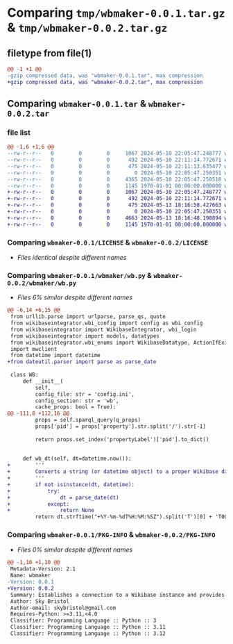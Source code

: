 # Comparing `tmp/wbmaker-0.0.1.tar.gz` & `tmp/wbmaker-0.0.2.tar.gz`

## filetype from file(1)

```diff
@@ -1 +1 @@
-gzip compressed data, was "wbmaker-0.0.1.tar", max compression
+gzip compressed data, was "wbmaker-0.0.2.tar", max compression
```

## Comparing `wbmaker-0.0.1.tar` & `wbmaker-0.0.2.tar`

### file list

```diff
@@ -1,6 +1,6 @@
--rw-r--r--   0        0        0     1067 2024-05-10 22:05:47.248777 wbmaker-0.0.1/LICENSE
--rw-r--r--   0        0        0      492 2024-05-10 22:11:14.772671 wbmaker-0.0.1/README.md
--rw-r--r--   0        0        0      475 2024-05-10 22:11:13.635477 wbmaker-0.0.1/pyproject.toml
--rw-r--r--   0        0        0        0 2024-05-10 22:05:47.250351 wbmaker-0.0.1/wbmaker/__init__.py
--rw-r--r--   0        0        0     4365 2024-05-10 22:05:47.250518 wbmaker-0.0.1/wbmaker/wb.py
--rw-r--r--   0        0        0     1145 1970-01-01 00:00:00.000000 wbmaker-0.0.1/PKG-INFO
+-rw-r--r--   0        0        0     1067 2024-05-10 22:05:47.248777 wbmaker-0.0.2/LICENSE
+-rw-r--r--   0        0        0      492 2024-05-10 22:11:14.772671 wbmaker-0.0.2/README.md
+-rw-r--r--   0        0        0      475 2024-05-13 18:16:58.427663 wbmaker-0.0.2/pyproject.toml
+-rw-r--r--   0        0        0        0 2024-05-10 22:05:47.250351 wbmaker-0.0.2/wbmaker/__init__.py
+-rw-r--r--   0        0        0     4663 2024-05-13 18:16:48.198894 wbmaker-0.0.2/wbmaker/wb.py
+-rw-r--r--   0        0        0     1145 1970-01-01 00:00:00.000000 wbmaker-0.0.2/PKG-INFO
```

### Comparing `wbmaker-0.0.1/LICENSE` & `wbmaker-0.0.2/LICENSE`

 * *Files identical despite different names*

### Comparing `wbmaker-0.0.1/wbmaker/wb.py` & `wbmaker-0.0.2/wbmaker/wb.py`

 * *Files 6% similar despite different names*

```diff
@@ -6,14 +6,15 @@
 from urllib.parse import urlparse, parse_qs, quote
 from wikibaseintegrator.wbi_config import config as wbi_config
 from wikibaseintegrator import WikibaseIntegrator, wbi_login
 from wikibaseintegrator import models, datatypes
 from wikibaseintegrator.wbi_enums import WikibaseDatatype, ActionIfExists, WikibaseDatePrecision, WikibaseSnakType
 import mwclient
 from datetime import datetime
+from dateutil.parser import parse as parse_date
 
 class WB:
     def __init__(
         self, 
         config_file: str = 'config.ini',
         config_section: str = 'wb',
         cache_props: bool = True):
@@ -111,8 +112,16 @@
         props = self.sparql_query(q_props)
         props['pid'] = props['property'].str.split('/').str[-1]
 
         return props.set_index('propertyLabel')['pid'].to_dict()
 
 
     def wb_dt(self, dt=datetime.now()):
+        '''
+        Converts a string (or datetime object) to a proper Wikibase datetime string
+        '''
+        if not isinstance(dt, datetime):
+            try:
+                dt = parse_date(dt)
+            except:
+                return None
         return dt.strftime("+%Y-%m-%dT%H:%M:%SZ").split('T')[0] + 'T00:00:00Z'
```

### Comparing `wbmaker-0.0.1/PKG-INFO` & `wbmaker-0.0.2/PKG-INFO`

 * *Files 0% similar despite different names*

```diff
@@ -1,10 +1,10 @@
 Metadata-Version: 2.1
 Name: wbmaker
-Version: 0.0.1
+Version: 0.0.2
 Summary: Establishes a connection to a Wikibase instance and provides methods for interacting with it.
 Author: Sky Bristol
 Author-email: skybristol@gmail.com
 Requires-Python: >=3.11,<4.0
 Classifier: Programming Language :: Python :: 3
 Classifier: Programming Language :: Python :: 3.11
 Classifier: Programming Language :: Python :: 3.12
```

